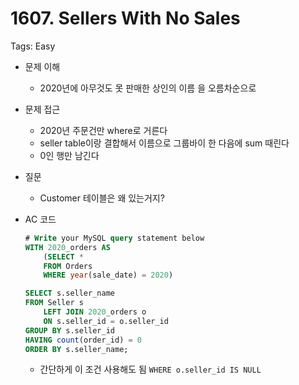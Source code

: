 # 1607. Sellers With No Sales

Tags: Easy

- 문제 이해
    - 2020년에 아무것도 못 판매한 상인의 이름 을 오름차순으로
- 문제 접근
    - 2020년 주문건만 where로 거른다
    - seller table이랑 결합해서 이름으로 그룹바이 한 다음에 sum 때린다
    - 0인 행만 남긴다
- 질문
    - Customer 테이블은 왜 있는거지?
- AC 코드
    
    ```sql
    # Write your MySQL query statement below
    WITH 2020_orders AS
        (SELECT *
        FROM Orders
        WHERE year(sale_date) = 2020)
    
    SELECT s.seller_name 
    FROM Seller s
        LEFT JOIN 2020_orders o
        ON s.seller_id = o.seller_id
    GROUP BY s.seller_id
    HAVING count(order_id) = 0
    ORDER BY s.seller_name;
    ```
    
    - 간단하게 이 조건 사용해도 됨 
    `WHERE o.seller_id IS NULL`